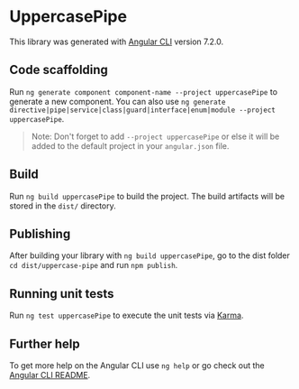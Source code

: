 # UppercasePipe

This library was generated with [Angular CLI](https://github.com/angular/angular-cli) version 7.2.0.

## Code scaffolding

Run `ng generate component component-name --project uppercasePipe` to generate a new component. You can also use `ng generate directive|pipe|service|class|guard|interface|enum|module --project uppercasePipe`.
> Note: Don't forget to add `--project uppercasePipe` or else it will be added to the default project in your `angular.json` file. 

## Build

Run `ng build uppercasePipe` to build the project. The build artifacts will be stored in the `dist/` directory.

## Publishing

After building your library with `ng build uppercasePipe`, go to the dist folder `cd dist/uppercase-pipe` and run `npm publish`.

## Running unit tests

Run `ng test uppercasePipe` to execute the unit tests via [Karma](https://karma-runner.github.io).

## Further help

To get more help on the Angular CLI use `ng help` or go check out the [Angular CLI README](https://github.com/angular/angular-cli/blob/master/README.md).
